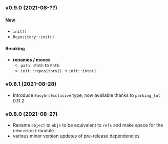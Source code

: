 ### v0.9.0 (2021-08-??)

#### New

- `init()`
- `Repository::init()`

#### Breaking
- **renames / moves**
    - `path::Path` to `Path`
    - `init::repository()` -> `init::into()`

### v0.8.1 (2021-08-28)

- Introduce `EasyArcExclusive` type, now available thanks to `parking_lot` 0.11.2

### v0.8.0 (2021-08-27)

- Rename `object` to `objs` to be equivalent to `refs` and make space for the new `object` module
- various minor version updates of pre-release dependencies
